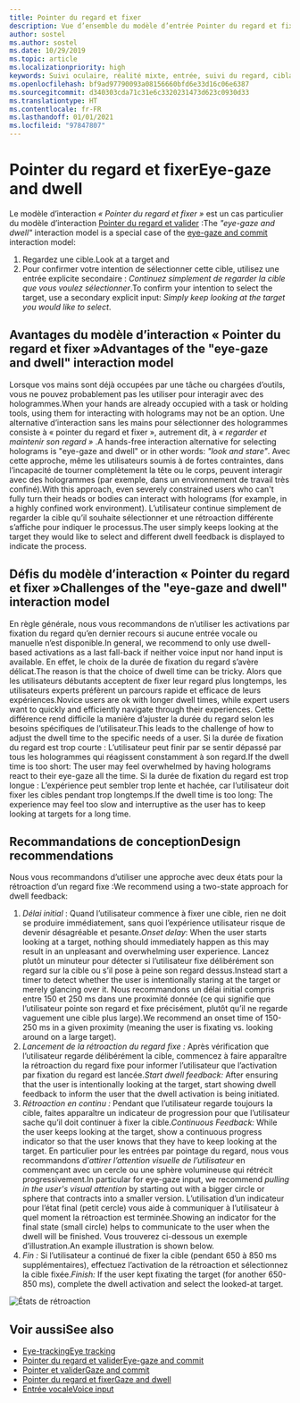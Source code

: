 ```yaml
---
title: Pointer du regard et fixer
description: Vue d’ensemble du modèle d’entrée Pointer du regard et fixer.
author: sostel
ms.author: sostel
ms.date: 10/29/2019
ms.topic: article
ms.localizationpriority: high
keywords: Suivi oculaire, réalité mixte, entrée, suivi du regard, ciblage du regard, HoloLens 2, sélection basée sur le regard, fixer, casque de réalité mixte, casque windows mixed reality, casque de réalité virtuelle, HoloLens, MRTK, Mixed Reality Toolkit, conception
ms.openlocfilehash: bf9ad97790093a08156660bfd6e33d16c06e6387
ms.sourcegitcommit: d340303cda71c31e6c3320231473d623c0930d33
ms.translationtype: HT
ms.contentlocale: fr-FR
ms.lasthandoff: 01/01/2021
ms.locfileid: "97847807"
---
```

# <a name="eye-gaze-and-dwell"></a><span data-ttu-id="411fa-104">Pointer du regard et fixer</span><span class="sxs-lookup"><span data-stu-id="411fa-104">Eye-gaze and dwell</span></span>

<span data-ttu-id="411fa-105">Le modèle d’interaction _« Pointer du regard et fixer »_ est un cas particulier du modèle d’interaction [Pointer du regard et valider](gaze-and-commit.md) :</span><span class="sxs-lookup"><span data-stu-id="411fa-105">The _"eye-gaze and dwell"_ interaction model is a special case of the [eye-gaze and commit](gaze-and-commit.md) interaction model:</span></span>
1. <span data-ttu-id="411fa-106">Regardez une cible.</span><span class="sxs-lookup"><span data-stu-id="411fa-106">Look at a target and</span></span> 
2. <span data-ttu-id="411fa-107">Pour confirmer votre intention de sélectionner cette cible, utilisez une entrée explicite secondaire : _Continuez simplement de regarder la cible que vous voulez sélectionner_.</span><span class="sxs-lookup"><span data-stu-id="411fa-107">To confirm your intention to select the target, use a secondary explicit input: _Simply keep looking at the target you would like to select_.</span></span>

## <a name="advantages-of-the-eye-gaze-and-dwell-interaction-model"></a><span data-ttu-id="411fa-108">Avantages du modèle d’interaction « Pointer du regard et fixer »</span><span class="sxs-lookup"><span data-stu-id="411fa-108">Advantages of the "eye-gaze and dwell" interaction model</span></span> 

<span data-ttu-id="411fa-109">Lorsque vos mains sont déjà occupées par une tâche ou chargées d’outils, vous ne pouvez probablement pas les utiliser pour interagir avec des hologrammes.</span><span class="sxs-lookup"><span data-stu-id="411fa-109">When your hands are already occupied with a task or holding tools, using them for interacting with holograms may not be an option.</span></span>
<span data-ttu-id="411fa-110">Une alternative d’interaction sans les mains pour sélectionner des hologrammes consiste à « pointer du regard et fixer », autrement dit, à _« regarder et maintenir son regard »_ .</span><span class="sxs-lookup"><span data-stu-id="411fa-110">A hands-free interaction alternative for selecting holograms is "eye-gaze and dwell" or in other words: _"look and stare"_.</span></span> <span data-ttu-id="411fa-111">Avec cette approche, même les utilisateurs soumis à de fortes contraintes, dans l’incapacité de tourner complètement la tête ou le corps, peuvent interagir avec des hologrammes (par exemple, dans un environnement de travail très confiné).</span><span class="sxs-lookup"><span data-stu-id="411fa-111">With this approach, even severely constrained users who can't fully turn their heads or bodies can interact with holograms (for example, in a highly confined work environment).</span></span>
<span data-ttu-id="411fa-112">L’utilisateur continue simplement de regarder la cible qu’il souhaite sélectionner et une rétroaction différente s’affiche pour indiquer le processus.</span><span class="sxs-lookup"><span data-stu-id="411fa-112">The user simply keeps looking at the target they would like to select and different dwell feedback is displayed to indicate the process.</span></span>

## <a name="challenges-of-the-eye-gaze-and-dwell-interaction-model"></a><span data-ttu-id="411fa-113">Défis du modèle d’interaction « Pointer du regard et fixer »</span><span class="sxs-lookup"><span data-stu-id="411fa-113">Challenges of the "eye-gaze and dwell" interaction model</span></span>

<span data-ttu-id="411fa-114">En règle générale, nous vous recommandons de n’utiliser les activations par fixation du regard qu’en dernier recours si aucune entrée vocale ou manuelle n’est disponible.</span><span class="sxs-lookup"><span data-stu-id="411fa-114">In general, we  recommend to only use dwell-based activations as a last fall-back if neither voice input nor hand input is available.</span></span> <span data-ttu-id="411fa-115">En effet, le choix de la durée de fixation du regard s’avère délicat.</span><span class="sxs-lookup"><span data-stu-id="411fa-115">The reason is that the choice of dwell time can be tricky.</span></span> <span data-ttu-id="411fa-116">Alors que les utilisateurs débutants acceptent de fixer leur regard plus longtemps, les utilisateurs experts préfèrent un parcours rapide et efficace de leurs expériences.</span><span class="sxs-lookup"><span data-stu-id="411fa-116">Novice users are ok with longer dwell times, while expert users want to quickly and efficiently navigate through their experiences.</span></span> <span data-ttu-id="411fa-117">Cette différence rend difficile la manière d’ajuster la durée du regard selon les besoins spécifiques de l’utilisateur.</span><span class="sxs-lookup"><span data-stu-id="411fa-117">This leads to the challenge of how to adjust the dwell time to the specific needs of a user.</span></span>
<span data-ttu-id="411fa-118">Si la durée de fixation du regard est trop courte : L’utilisateur peut finir par se sentir dépassé par tous les hologrammes qui réagissent constamment à son regard.</span><span class="sxs-lookup"><span data-stu-id="411fa-118">If the dwell time is too short: The user may feel overwhelmed by having holograms react to their eye-gaze all the time.</span></span> <span data-ttu-id="411fa-119">Si la durée de fixation du regard est trop longue : L’expérience peut sembler trop lente et hachée, car l’utilisateur doit fixer les cibles pendant trop longtemps.</span><span class="sxs-lookup"><span data-stu-id="411fa-119">If the dwell time is too long: The experience may feel too slow and interruptive as the user has to keep looking at targets for a long time.</span></span>

## <a name="design-recommendations"></a><span data-ttu-id="411fa-120">Recommandations de conception</span><span class="sxs-lookup"><span data-stu-id="411fa-120">Design recommendations</span></span>

<span data-ttu-id="411fa-121">Nous vous recommandons d’utiliser une approche avec deux états pour la rétroaction d’un regard fixe :</span><span class="sxs-lookup"><span data-stu-id="411fa-121">We recommend using a two-state approach for dwell feedback:</span></span>
1. <span data-ttu-id="411fa-122">*Délai initial* : Quand l’utilisateur commence à fixer une cible, rien ne doit se produire immédiatement, sans quoi l’expérience utilisateur risque de devenir désagréable et pesante.</span><span class="sxs-lookup"><span data-stu-id="411fa-122">*Onset delay*: When the user starts looking at a target, nothing should immediately happen as this may result in an unpleasant and overwhelming user experience.</span></span> <span data-ttu-id="411fa-123">Lancez plutôt un minuteur pour détecter si l’utilisateur fixe délibérément son regard sur la cible ou s’il pose à peine son regard dessus.</span><span class="sxs-lookup"><span data-stu-id="411fa-123">Instead start a timer to detect whether the user is intentionally staring at the target or merely glancing over it.</span></span>
<span data-ttu-id="411fa-124">Nous recommandons un délai initial compris entre 150 et 250 ms dans une proximité donnée (ce qui signifie que l’utilisateur pointe son regard et fixe précisément, plutôt qu’il ne regarde vaguement une cible plus large).</span><span class="sxs-lookup"><span data-stu-id="411fa-124">We recommend an onset time of 150-250 ms in a given proximity (meaning the user is fixating vs. looking around on a large target).</span></span>  
2. <span data-ttu-id="411fa-125">*Lancement de la rétroaction du regard fixe :* Après vérification que l’utilisateur regarde délibérément la cible, commencez à faire apparaître la rétroaction du regard fixe pour informer l’utilisateur que l’activation par fixation du regard est lancée.</span><span class="sxs-lookup"><span data-stu-id="411fa-125">*Start dwell feedback:* After ensuring that the user is intentionally looking at the target, start showing dwell feedback to inform the user that the dwell activation is being initiated.</span></span> 
3. <span data-ttu-id="411fa-126">*Rétroaction en continu :* Pendant que l’utilisateur regarde toujours la cible, faites apparaître un indicateur de progression pour que l’utilisateur sache qu’il doit continuer à fixer la cible.</span><span class="sxs-lookup"><span data-stu-id="411fa-126">*Continuous Feedback:* While the user keeps looking at the target, show a continuous progress indicator so that the user knows that they have to keep looking at the target.</span></span> <span data-ttu-id="411fa-127">En particulier pour les entrées par pointage du regard, nous vous recommandons d’_attirer l’attention visuelle de l’utilisateur_ en commençant avec un cercle ou une sphère volumineuse qui rétrécit progressivement.</span><span class="sxs-lookup"><span data-stu-id="411fa-127">In particular for eye-gaze input, we recommend _pulling in the user's visual attention_ by starting out with a bigger circle or sphere that contracts into a smaller version.</span></span> <span data-ttu-id="411fa-128">L’utilisation d’un indicateur pour l’état final (petit cercle) vous aide à communiquer à l’utilisateur à quel moment la rétroaction est terminée.</span><span class="sxs-lookup"><span data-stu-id="411fa-128">Showing an indicator for the final state (small circle) helps to communicate to the user when the dwell will be finished.</span></span> <span data-ttu-id="411fa-129">Vous trouverez ci-dessous un exemple d’illustration.</span><span class="sxs-lookup"><span data-stu-id="411fa-129">An example illustration is shown below.</span></span> 
4. <span data-ttu-id="411fa-130">*Fin :* Si l’utilisateur a continué de fixer la cible (pendant 650 à 850 ms supplémentaires), effectuez l’activation de la rétroaction et sélectionnez la cible fixée.</span><span class="sxs-lookup"><span data-stu-id="411fa-130">*Finish:* If the user kept fixating the target (for another 650-850 ms), complete the dwell activation and select the looked-at target.</span></span>

![États de rétroaction](images/eyes_dwellstate_recommendation.png)<br>

## <a name="see-also"></a><span data-ttu-id="411fa-132">Voir aussi</span><span class="sxs-lookup"><span data-stu-id="411fa-132">See also</span></span>
* [<span data-ttu-id="411fa-133">Eye-tracking</span><span class="sxs-lookup"><span data-stu-id="411fa-133">Eye tracking</span></span>](eye-tracking.md)
* [<span data-ttu-id="411fa-134">Pointer du regard et valider</span><span class="sxs-lookup"><span data-stu-id="411fa-134">Eye-gaze and commit</span></span>](gaze-and-commit-eyes.md)
* [<span data-ttu-id="411fa-135">Pointer et valider</span><span class="sxs-lookup"><span data-stu-id="411fa-135">Gaze and commit</span></span>](gaze-and-commit.md)
* [<span data-ttu-id="411fa-136">Pointer du regard et fixer</span><span class="sxs-lookup"><span data-stu-id="411fa-136">Gaze and dwell</span></span>](gaze-and-dwell.md)
* [<span data-ttu-id="411fa-137">Entrée vocale</span><span class="sxs-lookup"><span data-stu-id="411fa-137">Voice input</span></span>](../out-of-scope/voice-design.md)
